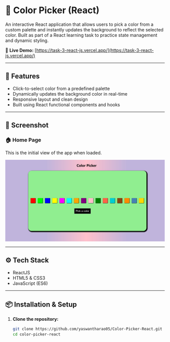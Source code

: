 # 🎨 Color Picker (React)

An interactive React application that allows users to pick a color from a custom palette and instantly updates the background to reflect the selected color. Built as part of a React learning task to practice state management and dynamic styling.

🔗 **Live Demo:** [https://task-3-react-js.vercel.app/](https://task-3-react-js.vercel.app/)

---

## 🚀 Features

- Click-to-select color from a predefined palette  
- Dynamically updates the background color in real-time  
- Responsive layout and clean design  
- Built using React functional components and hooks

---

## 📸 Screenshot

### 🏠 Home Page

This is the initial view of the app when loaded.

![Home Page](./colorpicker.jpg)

---

## ⚙️ Tech Stack

- ReactJS  
- HTML5 & CSS3  
- JavaScript (ES6)

---

## 📦 Installation & Setup

1. **Clone the repository:**
   ```bash
   git clone https://github.com/yaswantharao05/Color-Picker-React.git
   cd color-picker-react
